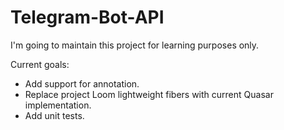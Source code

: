 # Telegram-Bot-API

I'm going to maintain this project for learning purposes only.

Current goals:

- Add support for annotation.
- Replace project Loom lightweight fibers with current Quasar implementation.
- Add unit tests.
